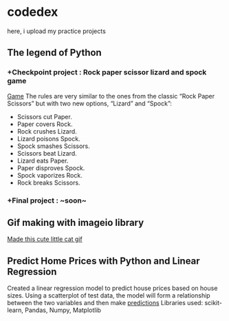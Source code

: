 # codedex
here, i upload my practice projects 
## The legend of Python
### +Checkpoint project : Rock paper scissor lizard and spock game
[Game](https://github.com/anoushkaacc/codedex/blob/3548581edbf362ae5b1d956e41e19189c359bcab/rock%20paper%20scissor%20lizard%20and%20spock.py)
The rules are very similar to the ones from the classic “Rock Paper Scissors” but with two new options, “Lizard” and “Spock”:

- Scissors cut Paper.
- Paper covers Rock.
- Rock crushes Lizard.
- Lizard poisons Spock.
- Spock smashes Scissors.
- Scissors beat Lizard.
- Lizard eats Paper.
- Paper disproves Spock.
- Spock vaporizes Rock.
- Rock breaks Scissors.
### +Final project : ~soon~

## Gif making with imageio library
[Made this cute little cat gif](https://github.com/anoushkaacc/codedex/tree/3548581edbf362ae5b1d956e41e19189c359bcab/gifmaking) 

## Predict Home Prices with Python and Linear Regression
Created a linear regression model to predict house prices based on house sizes. Using a scatterplot of test data, the model will form a relationship between the two variables and then make [predictions](https://github.com/anoushkaacc/codedex/tree/main/Predict%20home%20proces%20with%20python%20and%20linear%20regression)
Libraries used: scikit-learn, Pandas, Numpy, Matplotlib 
